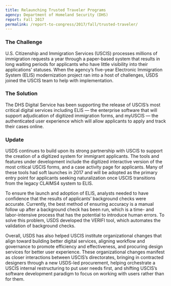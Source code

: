 ```yaml
---
title: Relaunching Trusted Traveler Programs
agency: Department of Homeland Security (DHS)
report: Fall 2017
permalink: /report-to-congress/2017/fall/trusted-traveler/
---
```

### The Challenge

U.S. Citizenship and Immigration Services (USCIS) processes millions of immigration requests a year through a paper-based system that results in long waiting periods for applicants who have little visibility into their applications’ statuses. When the agency’s five-year Electronic Immigration System (ELIS) modernization project ran into a host of challenges, USDS joined the USCIS team to help with implementation.

### The Solution

The DHS Digital Service has been supporting the release of USCIS’s most critical digital services including ELIS — the enterprise software that will support adjudication of digitized immigration forms, and myUSCIS — the authenticated user experience which will allow applicants to apply and track their cases online.

### Update

USDS continues to build upon its strong partnership with USCIS to support the creation of a digitized system for immigrant applicants. The tools and features under development include the digitized interactive version of the most critical USCIS forms, and a case activity page for applicants. Many of these tools had soft launches in 2017 and will be adopted as the primary entry point for applicants seeking naturalization once USCIS transitions from the legacy CLAIMS4 system to ELIS.

To ensure the launch and adoption of ELIS, analysts needed to have confidence that the results of applicants’ background checks were accurate. Currently, the best method of ensuring accuracy is a manual follow up after a background check has been run, which is a time- and labor-intensive process that has the potential to introduce human errors. To solve this problem, USDS developed the VERIFI tool, which automates the validation of background checks.

Overall, USDS has also helped USCIS institute organizational changes that align toward building better digital services, aligning workflow and governance to promote efficiency and effectiveness, and procuring design services for better user experience. These organizational changes manifest as closer interactions between USCIS’s directorates, bringing in contracted designers through a new USDS-led procurement, helping orchestrate a USCIS internal restructuring to put user needs first, and shifting USCIS’s software development paradigm to focus on working with users rather than for them.